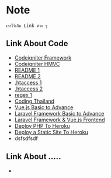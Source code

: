  # Note
```
เอาไว้เก็บ Link ต่าง ๆ
```

## Link About Code
* [Codeigniter Framework](https://www.youtube.com/playlist?list=PLWCEDsNutP7Lqa9k6hyvCpQXVxhBi1u7i&fbclid=IwAR3uFzvnZP5RzU3DRDPAxCq2L_Q3HlNwGuqqrd_mpkQB1lCkpfjOdOWoO6I)
* [Codeigniter HMVC](https://www.youtube.com/playlist?list=PLT6eEMKoy6KX4oEki1HNVInvUDWdJrT3W)
* [README 1](https://medium.com/i-gear-geek/%E0%B8%A1%E0%B8%B2%E0%B9%80%E0%B8%82%E0%B8%B5%E0%B8%A2%E0%B8%99-readme-md-%E0%B8%81%E0%B8%B1%E0%B8%99%E0%B9%80%E0%B8%96%E0%B8%AD%E0%B8%B0-7dc2fafc635e)
* [README 2](https://datawow.io/blogs/readme-md-document-software-open-source)
* [.htaccess 1](https://www.themevilles.com/what-is-htaccess/)
* [.htaccess 2](https://www.webhostingsecretrevealed.net/th/blog/web-hosting-guides/the-basics-of-htaccess/)
* [regex 1](https://devahoy.com/blog/2016/11/regular-expressions-101/)
* [Coding Thailand](https://codingthailand.com/site/index.php?r=site/allcourses)
* [Vue.js Basic to Advance](https://www.youtube.com/playlist?list=PLEE74DyIkwEnQ3fqgLNRnBHdGONErIKzL)
* [Laravel Framework Basic to Advance](https://www.youtube.com/playlist?list=PLEE74DyIkwEnDRHQjHaJyV4K1TsMPkbiV)
* [Laravel Framework & Vue.js Frontend](https://www.youtube.com/playlist?list=PLEE74DyIkwElrZBxAW1x0AEHPrUQqwSaq)
* [Deploy PHP To Heroku](https://itchampclub.medium.com/php-%E0%B8%81%E0%B8%B2%E0%B8%A3%E0%B9%80%E0%B8%82%E0%B8%B5%E0%B8%A2%E0%B8%99%E0%B9%82%E0%B8%84%E0%B9%8A%E0%B8%94%E0%B8%9A%E0%B8%99-github-%E0%B9%81%E0%B8%A5%E0%B8%B0-deploy-%E0%B8%97%E0%B8%B5%E0%B9%88-heroku-1412def1cef9)
* [Deploy a Static Site To Heroku](https://blog.teamtreehouse.com/deploy-static-site-heroku)
* dsfsdfsdf

## Link About .....
* []()
